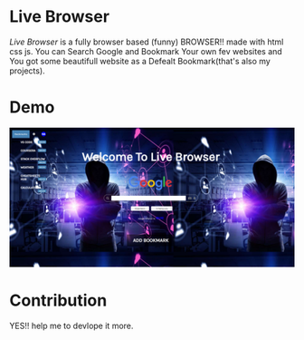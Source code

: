 # Live Browser

*Live Browser* is a fully browser based (funny) BROWSER!! made with html css js.  You can Search Google and Bookmark Your own fev websites and You got some beautifull website as a Defealt Bookmark(that's also my projects). 

# Demo
![](./livebrowser.PNG)


# Contribution 

YES!! help me to devlope it more. 
